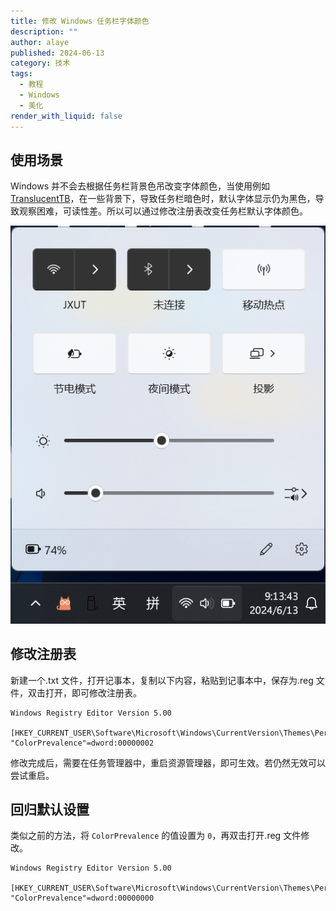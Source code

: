 ```yaml
---
title: 修改 Windows 任务栏字体颜色
description: ""
author: alaye
published: 2024-06-13
category: 技术
tags:
  - 教程
  - Windows
  - 美化
render_with_liquid: false
---
```


## 使用场景

Windows 并不会去根据任务栏背景色吊改变字体颜色，当使用例如 [TranslucentTB](https://github.com/TranslucentTB/TranslucentTB)，在一些背景下，导致任务栏暗色时，默认字体显示仍为黑色，导致观察困难，可读性差。所以可以通过修改注册表改变任务栏默认字体颜色。

![1718241252560](./assets/change-windows-taskbar-font-color/1718241252560.png)

## 修改注册表

新建一个.txt 文件，打开记事本，复制以下内容，粘贴到记事本中，保存为.reg 文件，双击打开，即可修改注册表。

```text
Windows Registry Editor Version 5.00

[HKEY_CURRENT_USER\Software\Microsoft\Windows\CurrentVersion\Themes\Personalize]
"ColorPrevalence"=dword:00000002
```

修改完成后，需要在任务管理器中，重启资源管理器，即可生效。若仍然无效可以尝试重启。

## 回归默认设置

类似之前的方法，将 `ColorPrevalence` 的值设置为 `0`，再双击打开.reg 文件修改。

```text
Windows Registry Editor Version 5.00

[HKEY_CURRENT_USER\Software\Microsoft\Windows\CurrentVersion\Themes\Personalize]
"ColorPrevalence"=dword:00000000
```
